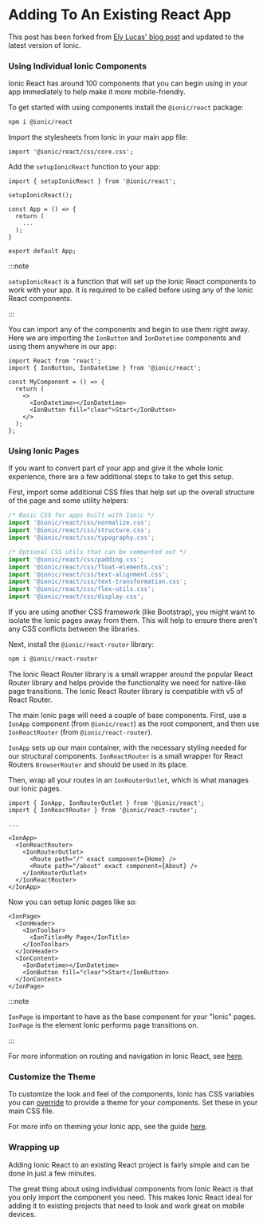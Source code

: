 # Adding To An Existing React App

This post has been forked from [Ely Lucas' blog post](https://dev.to/ionic/adding-ionic-react-to-an-existing-react-project-4kib) and updated to the latest version of Ionic.

### Using Individual Ionic Components

Ionic React has around 100 components that you can begin using in your app immediately to help make it more mobile-friendly.

To get started with using components install the `@ionic/react` package:

```bash
npm i @ionic/react
```

Import the stylesheets from Ionic in your main app file:

```tsx title="App.tsx"
import '@ionic/react/css/core.css';
```

Add the `setupIonicReact` function to your app:

```tsx title="App.tsx"
import { setupIonicReact } from '@ionic/react';

setupIonicReact();

const App = () => {
  return (
    ...
  );
}

export default App;
```

:::note

`setupIonicReact` is a function that will set up the Ionic React components to work with your app. It is required to be called before using any of the Ionic React components.

:::

You can import any of the components and begin to use them right away. Here we are importing the `IonButton` and `IonDatetime` components and using them anywhere in our app:

```tsx
import React from 'react';
import { IonButton, IonDatetime } from '@ionic/react';

const MyComponent = () => {
  return (
    <>
      <IonDatetime></IonDatetime>
      <IonButton fill="clear">Start</IonButton>
    </>
  );
};
```

### Using Ionic Pages

If you want to convert part of your app and give it the whole Ionic experience, there are a few additional steps to take to get this setup.

First, import some additional CSS files that help set up the overall structure of the page and some utility helpers:

```js
/* Basic CSS for apps built with Ionic */
import '@ionic/react/css/normalize.css';
import '@ionic/react/css/structure.css';
import '@ionic/react/css/typography.css';

/* Optional CSS utils that can be commented out */
import '@ionic/react/css/padding.css';
import '@ionic/react/css/float-elements.css';
import '@ionic/react/css/text-alignment.css';
import '@ionic/react/css/text-transformation.css';
import '@ionic/react/css/flex-utils.css';
import '@ionic/react/css/display.css';
```

If you are using another CSS framework (like Bootstrap), you might want to isolate the Ionic pages away from them. This will help to ensure there aren't any CSS conflicts between the libraries.

Next, install the `@ionic/react-router` library:

```bash
npm i @ionic/react-router
```

The Ionic React Router library is a small wrapper around the popular React Router library and helps provide the functionality we need for native-like page transitions. The Ionic React Router library is compatible with v5 of React Router.

The main Ionic page will need a couple of base components. First, use a `IonApp` component (from `@ionic/react`) as the root component, and then use `IonReactRouter` (from `@ionic/react-router`).

`IonApp` sets up our main container, with the necessary styling needed for our structural components. `IonReactRouter` is a small wrapper for React Routers `BrowserRouter` and should be used in its place.

Then, wrap all your routes in an `IonRouterOutlet`, which is what manages our Ionic pages.

```tsx
import { IonApp, IonRouterOutlet } from '@ionic/react';
import { IonReactRouter } from '@ionic/react-router';

...

<IonApp>
  <IonReactRouter>
    <IonRouterOutlet>
      <Route path="/" exact component={Home} />
      <Route path="/about" exact component={About} />
    </IonRouterOutlet>
  </IonReactRouter>
</IonApp>
```

Now you can setup Ionic pages like so:

```tsx
<IonPage>
  <IonHeader>
    <IonToolbar>
      <IonTitle>My Page</IonTitle>
    </IonToolbar>
  </IonHeader>
  <IonContent>
    <IonDatetime></IonDatetime>
    <IonButton fill="clear">Start</IonButton>
  </IonContent>
</IonPage>
```

:::note

`IonPage` is important to have as the base component for your "Ionic" pages. `IonPage` is the element Ionic performs page transitions on.

:::

For more information on routing and navigation in Ionic React, see [here](/docs/react/navigation).

### Customize the Theme

To customize the look and feel of the components, Ionic has CSS variables you can [override](https://ionicframework.com/docs/theming/colors#modifying-colors) to provide a theme for your components. Set these in your main CSS file.

For more info on theming your Ionic app, see the guide [here](/docs/theming/themes).

### Wrapping up

Adding Ionic React to an existing React project is fairly simple and can be done in just a few minutes.

The great thing about using individual components from Ionic React is that you only import the component you need. This makes Ionic React ideal for adding it to existing projects that need to look and work great on mobile devices.
